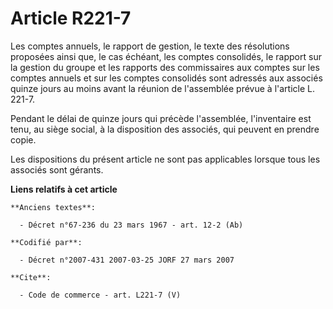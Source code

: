 # Article R221-7

Les comptes annuels, le rapport de gestion, le texte des résolutions proposées ainsi que, le cas échéant, les comptes
consolidés, le rapport sur la gestion du groupe et les rapports des commissaires aux comptes sur les comptes annuels et sur
les comptes consolidés sont adressés aux associés quinze jours au moins avant la réunion de l'assemblée prévue à l'article L.
221-7. 

Pendant le délai de quinze jours qui précède l'assemblée, l'inventaire est tenu, au siège social, à la disposition des
associés, qui peuvent en prendre copie. 

Les dispositions du présent article ne sont pas applicables lorsque tous les associés sont gérants.

**Liens relatifs à cet article**

	**Anciens textes**:

	  - Décret n°67-236 du 23 mars 1967 - art. 12-2 (Ab)

	**Codifié par**:

	  - Décret n°2007-431 2007-03-25 JORF 27 mars 2007

	**Cite**:

	  - Code de commerce - art. L221-7 (V)
